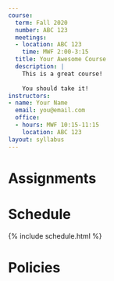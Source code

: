 ```yaml
---
course:
  term: Fall 2020
  number: ABC 123
  meetings:
  - location: ABC 123
    time: MWF 2:00-3:15
  title: Your Awesome Course
  description: |
    This is a great course!
    
    You should take it!
instructors:
- name: Your Name
  email: you@email.com
  office:
  - hours: MWF 10:15-11:15
    location: ABC 123
layout: syllabus
---
```

# Assignments

# Schedule

{% include schedule.html %}

# Policies
